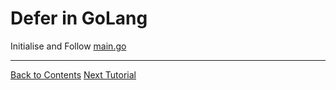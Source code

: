 # Defer in GoLang

Initialise and Follow [main.go](./main.go)

---
[Back to Contents](../../Readme.md)
[Next Tutorial](../21tut/index.md)